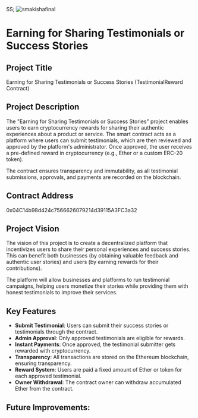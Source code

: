 SS;
![smakishafinal](https://github.com/user-attachments/assets/ef8aee88-fd88-4b78-bda2-4746c0c4edd3)

# Earning for Sharing Testimonials or Success Stories

## Project Title
Earning for Sharing Testimonials or Success Stories (TestimonialReward Contract)

## Project Description
The "Earning for Sharing Testimonials or Success Stories" project enables users to earn cryptocurrency rewards for sharing their authentic experiences about a product or service. The smart contract acts as a platform where users can submit testimonials, which are then reviewed and approved by the platform's administrator. Once approved, the user receives a pre-defined reward in cryptocurrency (e.g., Ether or a custom ERC-20 token).

The contract ensures transparency and immutability, as all testimonial submissions, approvals, and payments are recorded on the blockchain.

## Contract Address
0x04C14b98d424c7566626079214d39115A3FC3a32

## Project Vision
The vision of this project is to create a decentralized platform that incentivizes users to share their personal experiences and success stories. This can benefit both businesses (by obtaining valuable feedback and authentic user stories) and users (by earning rewards for their contributions).

The platform will allow businesses and platforms to run testimonial campaigns, helping users monetize their stories while providing them with honest testimonials to improve their services.



## Key Features
- **Submit Testimonial**: Users can submit their success stories or testimonials through the contract.
- **Admin Approval**: Only approved testimonials are eligible for rewards.
- **Instant Payments**: Once approved, the testimonial submitter gets rewarded with cryptocurrency.
- **Transparency**: All transactions are stored on the Ethereum blockchain, ensuring transparency.
- **Reward System**: Users are paid a fixed amount of Ether or token for each approved testimonial.
- **Owner Withdrawal**: The contract owner can withdraw accumulated Ether from the contract.


## Future Improvements:
